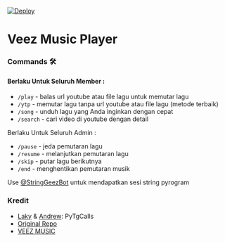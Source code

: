 [![Deploy](https://telegra.ph/file/3cba15154285d7bc87771.jpg)](https://heroku.com/deploy?template=https://github.com/levina-x/GeezMusic.git)
# Veez Music Player

### Commands 🛠
#### Berlaku Untuk Seluruh Member :


- `/play` - balas url youtube atau file lagu untuk memutar lagu
- `/ytp` <nama lagu> - memutar lagu tanpa url youtube atau file lagu (metode terbaik)
- `/song`  <nama lagu> - unduh lagu yang Anda inginkan dengan cepat
- `/search` <query> - cari video di youtube dengan detail


Berlaku Untuk Seluruh Admin :


- `/pause` - jeda pemutaran lagu
- `/resume` - melanjutkan pemutaran lagu
- `/skip` - putar lagu berikutnya
- `/end` - menghentikan pemutaran musik



Use [@StringGeezBot](https://t.me/StringGeezBot) untuk mendapatkan sesi string pyrogram


### Kredit

- [Laky](https://github.com/Laky-64) & [Andrew](https://github.com/AndrewLaneX): PyTgCalls
- [Original Repo](https://github.com/suprojects/CallsMusic)
- [VEEZ MUSIC](https://t.me/dlwrml)
